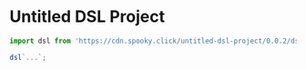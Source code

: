 # Untitled DSL Project

```js
import dsl from 'https://cdn.spooky.click/untitled-dsl-project/0.0.2/dsl.js';

dsl`...`;
```
